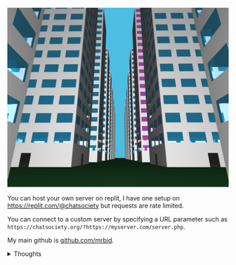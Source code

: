 [![screenshot of chat society](https://raw.githubusercontent.com/chatsociety/chatsociety.github.io/main/cs.png)](https://ChatSociety.org)

You can host your own server on replit, I have one setup on https://replit.com/@chatsociety but requests are rate limited.

You can connect to a custom server by specifying a URL parameter such as `https://chatsociety.org/?https://myserver.com/server.php`.

My main github is [github.com/mrbid](https://github.com/mrbid).

<details>
    <summary>Thoughts</summary>
- Allow drawing on walls using GL_LINES arrays of points at equal distances from each other, one draw call for all player squiggles unless player can customize the `glLineWidth()` or color?<br>
- VOIP?
</details>
